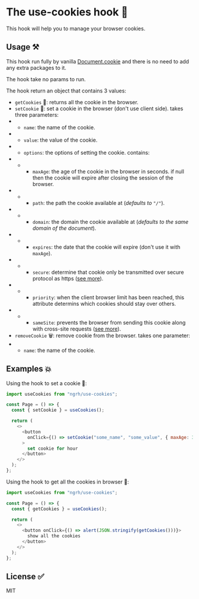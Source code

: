 # The use-cookies hook 🚀

This hook will help you to manage your browser cookies.

## Usage ⚒️

This hook run fully by vanilla [Document.cookie](https://developer.mozilla.org/en-US/docs/Web/API/Document/cookie) and there is no need to add any extra packages to it.

The hook take no params to run.

The hook return an object that contains 3 values:

- `getCookies` 🍪: returns all the cookie in the browser.
- `setCookie` 🍳: set a cookie in the browser (don't use client side). takes three parameters:
- - `name`: the name of the cookie.
- - `value`: the value of the cookie.
- - `options`: the options of setting the cookie. contains:
- - - `maxAge`: the age of the cookie in the browser in seconds. if null then the cookie will expire after closing the session of the browser.
- - - `path`: the path the cookie available at (_defaults to `"/"`_).
- - - `domain`: the domain the cookie available at (_defaults to the same domain of the document_).
- - - `expires`: the date that the cookie will expire (don't use it with `maxAge`).
- - - `secure`: determine that cookie only be transmitted over secure protocol as https ([see more](https://developer.mozilla.org/en-US/docs/Web/API/Document/cookie)).
- - - `priority`: when the client browser limit has been reached, this attribute determins which cookies should stay over others.
- - - `sameSite`: prevents the browser from sending this cookie along with cross-site requests ([see more](https://developer.mozilla.org/en-US/docs/Web/API/Document/cookie)).
- `removeCookie` 🗑️: remove cookie from the browser. takes one parameter:
- - `name`: the name of the cookie.

## Examples 💥

Using the hook to set a cookie 🥯:

```js
import useCookies from "ngrh/use-cookies";

const Page = () => {
  const { setCookie } = useCookies();

  return (
    <>
      <button
        onClick={() => setCookie("some_name", "some_value", { maxAge: 3600 })}
      >
        set cookie for hour
      </button>
    </>
  );
};
```

Using the hook to get all the cookies in browser 🍪:

```js
import useCookies from "ngrh/use-cookies";

const Page = () => {
  const { getCookies } = useCookies();

  return (
    <>
      <button onClick={() => alert(JSON.stringify(getCookies()))}>
        show all the cookies
      </button>
    </>
  );
};
```

## License ✅

MIT
